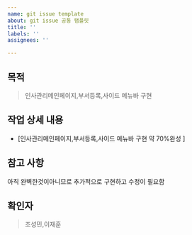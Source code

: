 ```yaml
---
name: git issue template
about: git issue 공통 탬플릿
title: ''
labels: ''
assignees: ''

---
```


## 목적
 >인사관리메인페이지,부서등록,사이드 메뉴바 구현 
## 작업 상세 내용
 - [인사관리메인페이지,부서등록,사이드 메뉴바 구현 약 70%완성  ]
## 참고 사항
아직 완벽한것이아니므로 추가적으로 구현하고 수정이 필요함
## 확인자 
>조성민,이재훈
